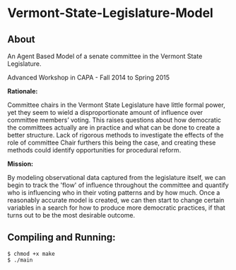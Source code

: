 Vermont-State-Legislature-Model
===============================

## About

An Agent Based Model of a senate committee in the Vermont State Legislature.

Advanced Workshop in CAPA - Fall 2014 to Spring 2015

**Rationale:**

Committee chairs in the Vermont State Legislature have little formal power, yet they seem to wield a disproportionate amount of influence over committee members’ voting. This raises questions about how democratic the committees actually are in practice and what can be done to create a better structure. Lack of rigorous methods to investigate the effects of the role of committee Chair furthers this being the case, and creating these methods could identify opportunities for procedural reform.

**Mission:**

By modeling observational data captured from the legislature itself, we can begin to track the 'flow' of influence throughout the committee and quantify who is influencing who in their voting patterns and by how much. Once a reasonably accurate model is created, we can then start to change certain variables in a search for how to produce more democratic practices, if that turns out to be the most desirable outcome.

## Compiling and Running:

```
$ chmod +x make
$ ./main
```
